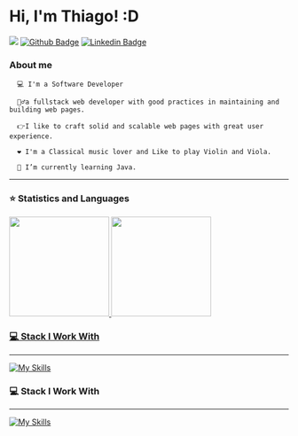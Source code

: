 # Hi, I'm Thiago! :D
<a href="mailto:thiago.silva.ts804@gmail.com"><img src="https://img.shields.io/badge/-Gmail-red?style=flat-square&logo=Gmail&logoColor=white"></a>
[![Github Badge](https://img.shields.io/badge/-Github-000?style=flat-square&logo=Github&logoColor=white&link=https://github.com/Thiago-cez)](https://github.com/Thiago-cez)         [![Linkedin Badge](https://img.shields.io/badge/-LinkedIn-blue?style=flat-square&logo=Linkedin&logoColor=white&link=https://www.linkedin.com/in/thiago-cezario-966409125/)](https://www.linkedin.com/in/thiago-cezario-966409125/)

   ### About me
   
      💻 I'm a Software Developer 
      
      🙋‍♂️a fullstack web developer with good practices in maintaining and building web pages. 
       
      👉I like to craft solid and scalable web pages with great user experience.
      
      ❤️ I'm a Classical music lover and Like to play Violin and Viola.
      
      🌱 I’m currently learning Java.
      
-----------------------------------------------------------------------------------------------------------------------------------------------------------------------      
### ⭐ Statistics and Languages 

<div>
  <a href="https://github.com/Thiago-cez/thiagocezario"> 
    <img height="180em" src="https://github-readme-stats.vercel.app/api?username=thiagocezario&show_icons=true&theme=dark&include_all_commits=true&count_private=true"/>
    <img height="180em" src="https://github-readme-stats.vercel.app/api/top-langs/?username=Thiago-cez&layout=compact&langs_count=16&theme=dark"/>
</div>
  

### 💻 Stack I Work With
  --------------------------------------------------------------------------------------------------------------------------------------------------------------------
  [![My Skills](https://skills.thijs.gg/icons?i=js,ts,figma,java,nextjs,mysql,nodejs,react,tailwind,firebase,graphql,prisma,express,scss,vercel)](https://skills.thijs.gg)


### 💻 Stack I Work With
  --------------------------------------------------------------------------------------------------------------------------------------------------------------------
  [![My Skills](https://skills.thijs.gg/icons?i=js,ts,figma,java,nextjs,mysql,nodejs,react,tailwind,firebase,graphql,prisma,express,scss,vercel)](https://skills.thijs.gg)
